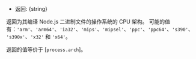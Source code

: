 <!-- YAML
added: v0.5.0
-->

* 返回: {string}

返回为其编译 Node.js 二进制文件的操作系统的 CPU 架构。 
可能的值有：`'arm'`、`'arm64'`、`'ia32'`、`'mips'`、`'mipsel'`、`'ppc'`、`'ppc64'`、`'s390'`、`'s390x'`、`'x32'` 和 `'x64'`。

返回的值等价于 [`process.arch`]。

